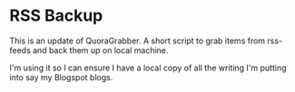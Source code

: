 RSS Backup
==========

This is an update of QuoraGrabber. A short script to grab items from rss-feeds and back them up on local machine.

I'm using it so I can ensure I have a local copy of all the writing I'm putting into say my Blogspot blogs.


